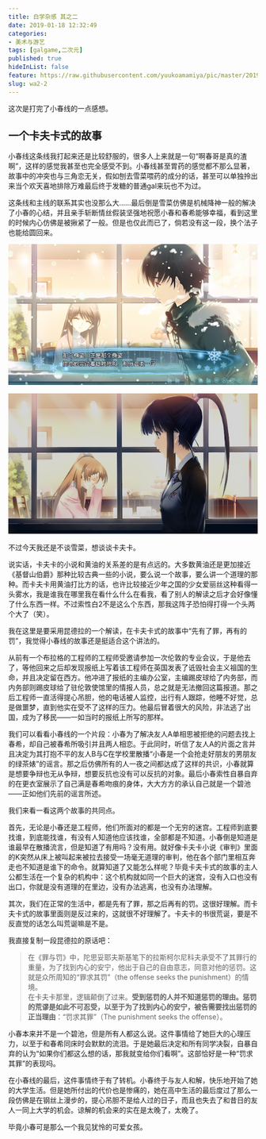 ```yaml
---
title: 白学杂感 其之二
date: 2019-01-18 12:32:49
categories:
- 美术与游艺
tags: [galgame,二次元]
published: true
hideInList: false
feature: https://raw.githubusercontent.com/yuukoamamiya/pic/master/20190508123325.png
slug: wa2-2
---
```

这次是打完了小春线的一点感想。

<!-- more -->

## 一个卡夫卡式的故事

小春线这条线我打起来还是比较舒服的，很多人上来就是一句“啊春哥是真的渣啊”，这样的感觉我甚至也完全感受不到。小春线甚至胃药的感觉都不那么显著，故事中的冲突也与三角恋无关，假如刨去雪菜喂药的成分的话，甚至可以单独拎出来当个欢天喜地排除万难最后终于发糖的普通gal来玩也不为过。

这条线和主线的联系其实也没那么大……最后倒是雪菜仿佛是机械降神一般的解决了小春的心结，并且亲手斩断情丝假装坚强地祝愿小春和春希能够幸福，看到这里的时候内心仿佛是被揪紧了一般。但是也仅此而已了，倘若没有这一段，换个法子也能给圆回来。

![](https://raw.githubusercontent.com/yuukoamamiya/pic/master/20190508123325.png)

![](https://raw.githubusercontent.com/yuukoamamiya/pic/master/20190508123351.png)

不过今天我还是不谈雪菜，想谈谈卡夫卡。

说实话，卡夫卡的小说和黄油的关系差的是有点远的。大多数黄油还是更加接近《基督山伯爵》那种比较古典一些的小说，要么说一个故事，要么讲一个道理的那种。而卡夫卡用黄油打比方的话，也许比较接近少年之国的少女爱丽丝这种看得一头雾水，我是谁我在哪里我在看什么什么在看我，看了别人的解读之后才会好像懂了什么东西一样。不过索性白2不是这么个东西，那我这阵子恐怕得打得一个头两个大了（笑）。

我在这里是要采用昆德拉的一个解读，在卡夫卡式的故事中“先有了罪，再有的罚”，我觉得小春线的故事还是挺适合这个讲法的。

从前有一个布拉格的工程师的工程师受邀请参加一次伦敦的专业会议，于是他去了，等他回来之后却发现报纸上写着该工程师在英国发表了诋毁社会主义祖国的生命，并且决定留在西方。他冲进了报纸的主编办公室，主编踢皮球给了内务部，而内务部则踢皮球给了驻伦敦使馆里的情报人员，总之就是无法撤回这篇报道。那之后工程师一直活得提心吊胆，他的电话被人监控，出行有人跟踪，他睡不好觉，总是做噩梦，直到他实在受不了这样的压力。他最后冒着很大的风险，非法逃了出国，成为了移民——一如当时的报纸上所写的那样。

我们可以看看小春线的一个片段：小春为了解决友人A单相思被拒绝的问题去找上春希，却自己被春希所吸引并且两人相恋。于此同时，听信了友人A的片面之言并且决定为其打抱不平的友人B与C在学校里散播“小春是一个会抢走好朋友的男朋友的绿茶婊”的谣言。那之后仿佛所有的人一夜之间都达成了这样的共识，小春就算是想要争辩也无从争辩，想要反抗也没有可以反抗的对象。最后小春索性自暴自弃的在更衣室展示了自己满是春希吻痕的身体，大大方方的承认自己就是一个碧池——正如他们先前的谣言所述。

我们来看一看这两个故事的共同点。

首先，无论是小春还是工程师，他们所面对的都是一个无穷的迷宫。工程师到底要找谁，到底能找谁，有没有人知道他应该找谁，全部都是不知道。小春倒是知道是谁最早在散播流言，但是知道了有用吗？没有用。就好像卡夫卡小说《审判》里面的K突然从床上被叫起来被拉去接受一场毫无道理的审判，他在各个部门里相互奔走也不知道是谁下的命令。就算知道了又能怎么样呢？毕竟卡夫卡式的故事的主人公都生活在一个复杂的机构中：这个机构就如同一个巨大的迷宫，没有入口也没有出口，你就是没有道理的在里边，没有办法逃离，也没有办法理解。

其次，我们在正常的生活中，都是先有了罪，那之后再有的罚。这很好理解。而卡夫卡式的故事里面则是反过来的，这就很不好理解了。卡夫卡的书很荒诞，要是不反直觉的话怎么叫荒诞嘛是不是。

我直接复制一段昆德拉的原话吧：

>  在《罪与罚》中，陀思妥耶夫斯基笔下的拉斯柯尔尼科夫承受不了其罪行的重量，为了找到内心的安宁，他出于自己的自由意志，同意对他的惩罚。这就是众所周知的“罪求其罚”（the offense seeks the punishment）的情境。   
>  在卡夫卡那里，逻辑颠倒了过来。**受到惩罚的人并不知道惩罚的理由。惩罚的荒谬是如此不可忍受，以至于为了找到内心的安宁，被告需要找出惩罚的正当理由**：“罚求其罪”（The punishment seeks the offense）。   

小春本来并不是一个碧池，但是所有人都这么说。这件事情给了她巨大的心理压力，以至于和春希同床时会默默的流泪。于是她最后决定和所有同学决裂，自暴自弃的认为“如果你们都这么想的话，那我就变给你们看啊”。这部恰好是一种“罚求其罪”的表现吗。

在小春线的最后，这件事情终于有了转机。小春终于与友人和解，快乐地开始了她的大学生活。但是她所付出的代价也是惨痛的，她在高中生活的最后度过了那么一段仿佛是在钢丝上漫步的，提心吊胆不是给人过的日子，而且也失去了和昔日的友人一同上大学的机会。谅解的机会来的实在是太晚了，太晚了。

毕竟小春可是那么一个我见犹怜的可爱女孩。